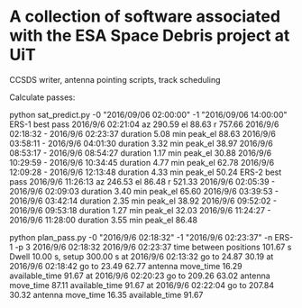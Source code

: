 # A collection of software associated with the ESA Space Debris project at UiT

CCSDS writer, antenna pointing scripts, track scheduling

Calculate passes:

python sat_predict.py -0 "2016/09/06 02:00:00" -1 "2016/09/06 14:00:00"
ERS-1 best pass 2016/9/6 02:21:04 az 290.59 el 88.63 r 757.66
2016/9/6 02:18:32 - 2016/9/6 02:23:37 duration 5.08 min peak_el 88.63
2016/9/6 03:58:11 - 2016/9/6 04:01:30 duration 3.32 min peak_el 38.97
2016/9/6 08:53:17 - 2016/9/6 08:54:27 duration 1.17 min peak_el 30.88
2016/9/6 10:29:59 - 2016/9/6 10:34:45 duration 4.77 min peak_el 62.78
2016/9/6 12:09:28 - 2016/9/6 12:13:48 duration 4.33 min peak_el 50.24
ERS-2 best pass 2016/9/6 11:26:13 az 246.53 el 86.48 r 521.33
2016/9/6 02:05:39 - 2016/9/6 02:09:03 duration 3.40 min peak_el 65.60
2016/9/6 03:39:53 - 2016/9/6 03:42:14 duration 2.35 min peak_el 38.92
2016/9/6 09:52:02 - 2016/9/6 09:53:18 duration 1.27 min peak_el 32.03
2016/9/6 11:24:27 - 2016/9/6 11:28:00 duration 3.55 min peak_el 86.48

python plan_pass.py -0 "2016/9/6 02:18:32" -1 "2016/9/6 02:23:37" -n ERS-1 -p 3
2016/9/6 02:18:32
2016/9/6 02:23:37
time between positions 101.67 s
Dwell 10.00 s, setup 300.00 s
at 2016/9/6 02:13:32 go to 24.87 30.19
at 2016/9/6 02:18:42 go to 23.49 62.77 antenna move_time 16.29 available_time 91.67
at 2016/9/6 02:20:23 go to 209.26 63.02 antenna move_time 87.11 available_time 91.67
at 2016/9/6 02:22:04 go to 207.84 30.32 antenna move_time 16.35 available_time 91.67
